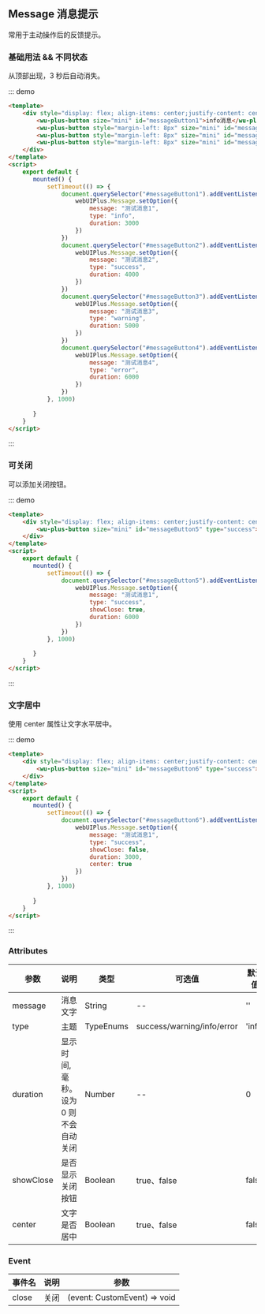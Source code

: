 
## Message 消息提示

常用于主动操作后的反馈提示。

### 基础用法 && 不同状态

从顶部出现，3 秒后自动消失。

::: demo
```html
<template>
    <div style="display: flex; align-items: center;justify-content: center;width: 100%; margin-top: 8px; margin-bottom: 16px">
        <wu-plus-button size="mini" id="messageButton1">info消息</wu-plus-button>
        <wu-plus-button style="margin-left: 8px" size="mini" id="messageButton2">success消息</wu-plus-button>
        <wu-plus-button style="margin-left: 8px" size="mini" id="messageButton3">warning消息</wu-plus-button>
        <wu-plus-button style="margin-left: 8px" size="mini" id="messageButton4">error消息</wu-plus-button>
    </div>
</template>
<script>
    export default {
       mounted() {
           setTimeout(() => {
               document.querySelector("#messageButton1").addEventListener("click", () => {
                   webUIPlus.Message.setOption({
                       message: "测试消息1",
                       type: "info",
                       duration: 3000
                   })
               })
               document.querySelector("#messageButton2").addEventListener("click", () => {
                   webUIPlus.Message.setOption({
                       message: "测试消息2",
                       type: "success",
                       duration: 4000
                   })
               })
               document.querySelector("#messageButton3").addEventListener("click", () => {
                   webUIPlus.Message.setOption({
                       message: "测试消息3",
                       type: "warning",
                       duration: 5000
                   })
               })
               document.querySelector("#messageButton4").addEventListener("click", () => {
                   webUIPlus.Message.setOption({
                       message: "测试消息4",
                       type: "error",
                       duration: 6000
                   })
               })
           }, 1000)
           
       }
    }
</script>
```
:::

### 可关闭

可以添加关闭按钮。

::: demo
```html
<template>
    <div style="display: flex; align-items: center;justify-content: center;width: 100%; margin-top: 8px; margin-bottom: 16px">
        <wu-plus-button size="mini" id="messageButton5" type="success">success消息</wu-plus-button>
    </div>
</template>
<script>
    export default {
       mounted() {
           setTimeout(() => {
               document.querySelector("#messageButton5").addEventListener("click", () => {
                   webUIPlus.Message.setOption({
                       message: "测试消息1",
                       type: "success",
                       showClose: true,
                       duration: 6000
                   })
               })
           }, 1000)
           
       }
    }
</script>
```
:::

### 文字居中

使用 center 属性让文字水平居中。

::: demo
```html
<template>
    <div style="display: flex; align-items: center;justify-content: center;width: 100%; margin-top: 8px; margin-bottom: 16px">
        <wu-plus-button size="mini" id="messageButton6" type="success">success消息</wu-plus-button>
    </div>
</template>
<script>
    export default {
       mounted() {
           setTimeout(() => {
               document.querySelector("#messageButton6").addEventListener("click", () => {
                   webUIPlus.Message.setOption({
                       message: "测试消息1",
                       type: "success",
                       showClose: false,
                       duration: 3000,
                       center: true
                   })
               })
           }, 1000)
           
       }
    }
</script>
```
:::


### Attributes

<style>
</style>
| 参数      | 说明    | 类型      | 可选值       | 默认值   |
|---------- |-------- |---------- |-------------  |-------- |
| message | 消息文字 | String | --| '' |
| type | 主题 | TypeEnums | success/warning/info/error| 'info' |
| duration | 显示时间, 毫秒。设为 0 则不会自动关闭 | Number | --| 0 |
| showClose | 是否显示关闭按钮 |Boolean | true、false | false |
| center | 文字是否居中 |Boolean | true、false | false |

### Event

| 事件名      | 说明    | 参数     | 
|---------- |-------- |---------- |
| close | 关闭 | (event: CustomEvent) => void |
